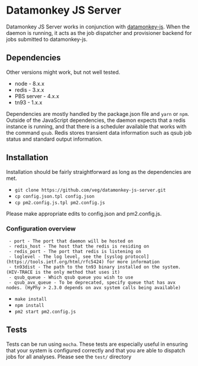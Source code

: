 Datamonkey JS Server
========================

Datamonkey JS Server works in conjunction with [datamonkey-js](http://github.com/veg/datamonkey-js). When the daemon is running, it acts as the job dispatcher and provisioner backend for jobs submitted to datamonkey-js. 

## Dependencies

Other versions might work, but not well tested.

* node - 8.x.x
* redis - 3.x.x
* PBS server - 4.x.x
* tn93 - 1.x.x

Dependencies are mostly handled by the package.json file and `yarn` or `npm`. Outside of the JavaScript dependencies, the daemon expects that a redis instance is running, and that there is a scheduler available that works with the command `qsub`. Redis stores transient data information such as qsub job status and standard output information. 


## Installation

Installation should be fairly straightforward as long as the dependencies are met.

* `git clone https://github.com/veg/datamonkey-js-server.git`
* `cp config.json.tpl config.json`
* `cp pm2.config.js.tpl pm2.config.js`
 
 Please make appropriate edits to config.json and pm2.config.js.
 
 ### Configuration overview
 ```
  - port - The port that daemon will be hosted on
  - redis_host - The host that the redis is residing on
  - redis_port - The port that redis is listening on
  - loglevel - The log level, see the [syslog protocol](https://tools.ietf.org/html/rfc5424) for more information
  - tn93dist - The path to the tn93 binary installed on the system. (HIV-TRACE is the only method that uses it)
  - qsub_queue - Which qsub queue you wish to use
  - qsub_avx_queue - To be deprecated, specify queue that has avx nodes. (HyPhy > 2.3.0 depends on avx system calls being available)
```
 

* `make install`
* `npm install`
* `pm2 start pm2.config.js`

## Tests
Tests can be run using `mocha`. These tests are especially useful in ensuring that your system is configured correctly and that you are able to dispatch jobs for all analyses. Please see the `test/` directory

